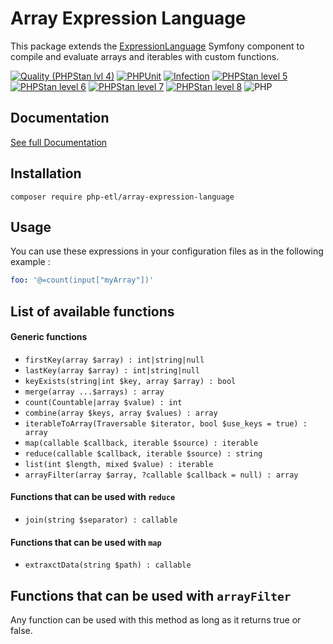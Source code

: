 Array Expression Language
===

This package extends the [ExpressionLanguage](https://symfony.com/doc/current/components/expression_language.html) Symfony component to compile and evaluate arrays and iterables with custom functions.

[![Quality (PHPStan lvl 4)](https://github.com/php-etl/array-expression-language/actions/workflows/quality.yaml/badge.svg)](https://github.com/php-etl/array-expression-language/actions/workflows/quality.yaml)
[![PHPUnit](https://github.com/php-etl/array-expression-language/actions/workflows/phpunit.yaml/badge.svg)](https://github.com/php-etl/array-expression-language/actions/workflows/phpunit.yaml)
[![Infection](https://github.com/php-etl/array-expression-language/actions/workflows/infection.yaml/badge.svg)](https://github.com/php-etl/array-expression-language/actions/workflows/infection.yaml)
[![PHPStan level 5](https://github.com/php-etl/array-expression-language/actions/workflows/phpstan-5.yaml/badge.svg)](https://github.com/php-etl/array-expression-language/actions/workflows/phpstan-5.yaml)
[![PHPStan level 6](https://github.com/php-etl/array-expression-language/actions/workflows/phpstan-6.yaml/badge.svg)](https://github.com/php-etl/array-expression-language/actions/workflows/phpstan-6.yaml)
[![PHPStan level 7](https://github.com/php-etl/array-expression-language/actions/workflows/phpstan-7.yaml/badge.svg)](https://github.com/php-etl/array-expression-language/actions/workflows/phpstan-7.yaml)
[![PHPStan level 8](https://github.com/php-etl/array-expression-language/actions/workflows/phpstan-8.yaml/badge.svg)](https://github.com/php-etl/array-expression-language/actions/workflows/phpstan-8.yaml)
![PHP](https://img.shields.io/packagist/php-v/php-etl/array-expression-language)

Documentation
---

[See full Documentation](https://php-etl.github.io/documentation)

Installation
---

```
composer require php-etl/array-expression-language
```

Usage
---

You can use these expressions in your configuration files as in the following example :

```yaml
foo: '@=count(input["myArray"])'
```

List of available functions
---

#### Generic functions

* `firstKey(array $array) : int|string|null`
* `lastKey(array $array) : int|string|null `
* `keyExists(string|int $key, array $array) : bool`
* `merge(array ...$arrays) : array`
* `count(Countable|array $value) : int`
* `combine(array $keys, array $values) : array`
* `iterableToArray(Traversable $iterator, bool $use_keys = true) : array`
* `map(callable $callback, iterable $source) : iterable`
* `reduce(callable $callback, iterable $source) : string`
* `list(int $length, mixed $value) : iterable`
* `arrayFilter(array $array, ?callable $callback = null) : array`

#### Functions that can be used with `reduce`

* `join(string $separator) : callable`

#### Functions that can be used with `map`

* `extraxctData(string $path) : callable`

## Functions that can be used with `arrayFilter`

Any function can be used with this method as long as it returns true or false.

